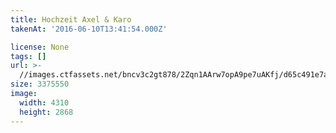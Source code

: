 ```yaml
---
title: Hochzeit Axel & Karo
takenAt: '2016-06-10T13:41:54.000Z'

license: None
tags: []
url: >-
  //images.ctfassets.net/bncv3c2gt878/2Zqn1AArw7opA9pe7uAKfj/d65c491e7a0cf9bdfa49aee2817ef53a/hochzeit-axel--karo_28144106086_o
size: 3375550
image:
  width: 4310
  height: 2868
---
```


